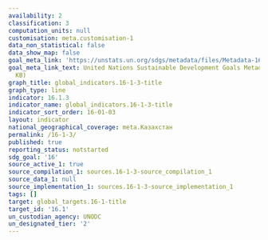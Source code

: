 ```yaml
---
availability: 2
classification: 3
computation_units: null
customisation: meta.customisation-1
data_non_statistical: false
data_show_map: false
goal_meta_link: 'https://unstats.un.org/sdgs/metadata/files/Metadata-16-01-03.pdf '
goal_meta_link_text: United Nations Sustainable Development Goals Metadata (PDF 217
  KB)
graph_title: global_indicators.16-1-3-title
graph_type: line
indicator: 16.1.3
indicator_name: global_indicators.16-1-3-title
indicator_sort_order: 16-01-03
layout: indicator
national_geographical_coverage: meta.Казахстан
permalink: /16-1-3/
published: true
reporting_status: notstarted
sdg_goal: '16'
source_active_1: true
source_compilation_1: sources.16-1-3-source_compilation_1
source_data_1: null
source_implementation_1: sources.16-1-3-source_implementation_1
tags: []
target: global_targets.16-1-title
target_id: '16.1'
un_custodian_agency: UNODC
un_designated_tier: '2'
---
```

